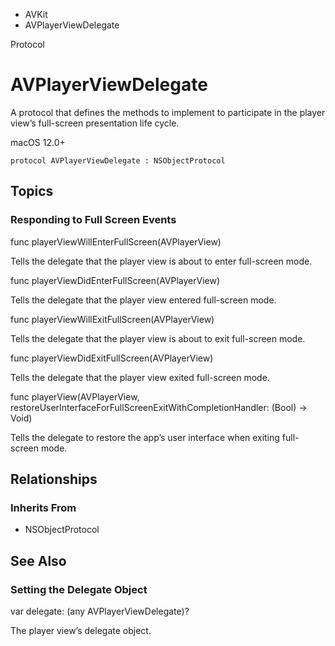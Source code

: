 

- AVKit
-  AVPlayerViewDelegate 

Protocol

# AVPlayerViewDelegate

A protocol that defines the methods to implement to participate in the player view’s full-screen presentation life cycle.

macOS 12.0+

``` source
protocol AVPlayerViewDelegate : NSObjectProtocol
```

## Topics

### Responding to Full Screen Events

func playerViewWillEnterFullScreen(AVPlayerView)

Tells the delegate that the player view is about to enter full-screen mode.

func playerViewDidEnterFullScreen(AVPlayerView)

Tells the delegate that the player view entered full-screen mode.

func playerViewWillExitFullScreen(AVPlayerView)

Tells the delegate that the player view is about to exit full-screen mode.

func playerViewDidExitFullScreen(AVPlayerView)

Tells the delegate that the player view exited full-screen mode.

func playerView(AVPlayerView, restoreUserInterfaceForFullScreenExitWithCompletionHandler: (Bool) -> Void)

Tells the delegate to restore the app’s user interface when exiting full-screen mode.

## Relationships

### Inherits From

- NSObjectProtocol

## See Also

### Setting the Delegate Object

var delegate: (any AVPlayerViewDelegate)?

The player view’s delegate object.

